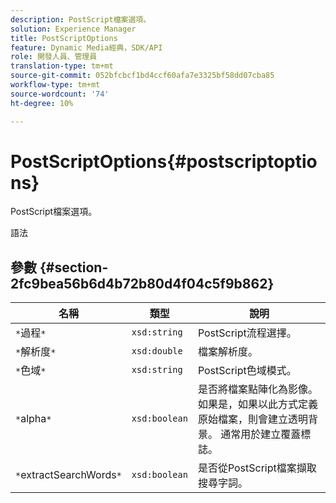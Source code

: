 ```yaml
---
description: PostScript檔案選項。
solution: Experience Manager
title: PostScriptOptions
feature: Dynamic Media經典，SDK/API
role: 開發人員、管理員
translation-type: tm+mt
source-git-commit: 052bfcbcf1bd4ccf60afa7e3325bf58dd07cba85
workflow-type: tm+mt
source-wordcount: '74'
ht-degree: 10%

---
```



# PostScriptOptions{#postscriptoptions}

PostScript檔案選項。

語法

## 參數 {#section-2fc9bea56b6d4b72b80d4f04c5f9b862}

| 名稱 | 類型 | 說明 |
|---|---|---|
| `*`過程`*` | `xsd:string` | PostScript流程選擇。 |
| `*`解析度`*` | `xsd:double` | 檔案解析度。 |
| `*`色域`*` | `xsd:string` | PostScript色域模式。 |
| `*`alpha`*` | `xsd:boolean` | 是否將檔案點陣化為影像。 如果是，如果以此方式定義原始檔案，則會建立透明背景。 通常用於建立覆蓋標誌。 |
| `*`extractSearchWords`*` | `xsd:boolean` | 是否從PostScript檔案擷取搜尋字詞。 |

